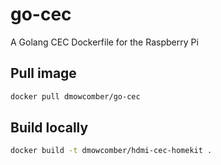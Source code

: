 # go-cec

A Golang CEC Dockerfile for the Raspberry Pi

## Pull image
```bash
docker pull dmowcomber/go-cec
```

## Build locally
```bash
docker build -t dmowcomber/hdmi-cec-homekit .
```

